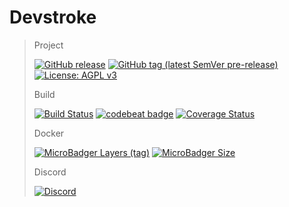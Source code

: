 # Devstroke

> Project
>
> [![GitHub release](https://img.shields.io/github/release/devstroke-io/www.svg)](https://github.com/devstroke-io/www)
> [![GitHub tag (latest SemVer pre-release)](https://img.shields.io/github/tag-pre/devstroke-io/www.svg)](https://github.com/devstroke-io/www)
> [![License: AGPL v3](https://img.shields.io/badge/License-AGPL%20v3-blue.svg)](https://www.gnu.org/licenses/agpl-3.0)
>
> Build
>
> [![Build Status](https://travis-ci.com/devstroke-io/www.svg?branch=master)](https://travis-ci.org/devstroke-io/www)
> [![codebeat badge](https://codebeat.co/badges/064a7cb8-1326-486d-996a-b78105c224c1)](https://codebeat.co/projects/github-com-devstroke-io-www-master)
> [![Coverage Status](https://coveralls.io/repos/github/devstroke-io/www/badge.svg?branch=master)](https://coveralls.io/github/devstroke-io/www?branch=master)
>
> Docker
>
> [![MicroBadger Layers (tag)](https://img.shields.io/microbadger/layers/devstroke/www/latest.svg)](https://hub.docker.com/r/devstroke/www/)
> [![MicroBadger Size](https://img.shields.io/microbadger/image-size/devstroke/www.svg)](https://hub.docker.com/r/devstroke/www/)
>
> Discord
>
> [![Discord](https://img.shields.io/discord/513663026118000660.svg)](https://discordapp.com/channels/513663026118000660/513663026118000662)
